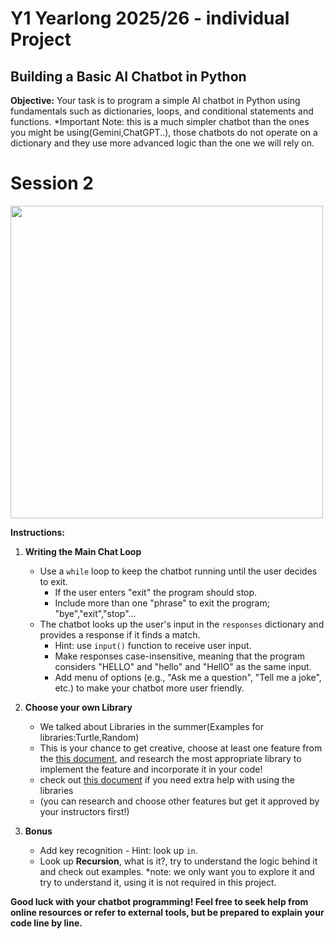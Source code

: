 # Y1 Yearlong 2025/26 - individual Project
## Building a Basic AI Chatbot in Python

**Objective:** Your task is to program a simple AI chatbot in Python using fundamentals such as dictionaries, loops, and conditional statements and functions.
*Important Note: this is a much simpler chatbot than the ones you might be using(Gemini,ChatGPT..), those chatbots do not operate on a dictionary and they use more advanced logic than the one we will rely on.


# Session 2

<img src="https://media1.giphy.com/media/v1.Y2lkPTc5MGI3NjExeW9obGZmcDJlOXZzeXdrbXZyZ3Y0ZnpzaGV1YWR1em5jaWVlM2d3ayZlcD12MV9pbnRlcm5hbF9naWZfYnlfaWQmY3Q9Zw/l3fQ9icfExRfiePrq/giphy.gif" width="500px">

**Instructions:**
1. **Writing the Main Chat Loop**
   - Use a `while` loop to keep the chatbot running until the user decides to exit.
     - If the user enters "exit" the program should stop.
     - Include more than one "phrase" to exit the program; "bye","exit","stop"...
   - The chatbot looks up the user's input in the `responses` dictionary and provides a response if it finds a match.
     - Hint: use `input()` function to receive user input.
     - Make responses case-insensitive, meaning that the program considers "HELLO" and "hello" and "HellO" as the same input.
     - Add menu of options (e.g., "Ask me a question", "Tell me a joke", etc.) to make your chatbot more user friendly.
   
2. **Choose your own Library**
   - We talked about Libraries in the summer(Examples for libraries:Turtle,Random)
   - This is your chance to get creative, choose at least one feature from the [this document](https://docs.google.com/document/d/1UcPuJOgiokcIU_ED68-UK9Qwu7wZdXfEe14PPovoev4/edit?usp=sharing), and research the most appropriate library to implement the feature
      and incorporate it in your code!
   - check out [this document](https://docs.google.com/document/d/1fzhI12m9k3GM7Ouq23P5Tb_vQCR2a1wq19tKfOe9dqo/edit?tab=t.0#heading=h.stt3o5wpb2vc) if you need extra help with using the libraries
   - (you can research and choose other features but get it approved by your instructors first!)
  
     
3. **Bonus**
   - Add key recognition - Hint: look up `in`.
   - Look up **Recursion**, what is it?, try to understand the logic behind it and check out examples.
        *note: we only want you to explore it and try to understand it, using it is not required in this project.
     
**Good luck with your chatbot programming! Feel free to seek help from online resources or refer to external tools, but be prepared to explain your code line by line.**
